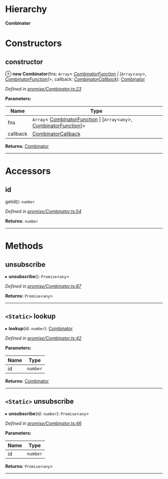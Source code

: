 

# Hierarchy

**Combinator**

# Constructors

<a id="constructor"></a>

##  constructor

⊕ **new Combinator**(fns: *`Array`< [CombinatorFunction](../modules/_promise_combinator_.md#combinatorfunction) &#124; [`Array`<`any`>, [CombinatorFunction](../modules/_promise_combinator_.md#combinatorfunction)]>*, callback: *[CombinatorCallback](../modules/_promise_combinator_.md#combinatorcallback)*): [Combinator](_promise_combinator_.combinator.md)

*Defined in [promise/Combinator.ts:23](https://github.com/polkadot-js/api/blob/e79c6d8/packages/api/src/promise/Combinator.ts#L23)*

**Parameters:**

| Name | Type |
| ------ | ------ |
| fns | `Array`< [CombinatorFunction](../modules/_promise_combinator_.md#combinatorfunction) &#124; [`Array`<`any`>, [CombinatorFunction](../modules/_promise_combinator_.md#combinatorfunction)]> |
| callback | [CombinatorCallback](../modules/_promise_combinator_.md#combinatorcallback) |

**Returns:** [Combinator](_promise_combinator_.combinator.md)

___

# Accessors

<a id="id"></a>

##  id

getid(): `number`

*Defined in [promise/Combinator.ts:54](https://github.com/polkadot-js/api/blob/e79c6d8/packages/api/src/promise/Combinator.ts#L54)*

**Returns:** `number`

___

# Methods

<a id="unsubscribe"></a>

##  unsubscribe

▸ **unsubscribe**(): `Promise`<`any`>

*Defined in [promise/Combinator.ts:87](https://github.com/polkadot-js/api/blob/e79c6d8/packages/api/src/promise/Combinator.ts#L87)*

**Returns:** `Promise`<`any`>

___
<a id="lookup"></a>

## `<Static>` lookup

▸ **lookup**(id: *`number`*): [Combinator](_promise_combinator_.combinator.md)

*Defined in [promise/Combinator.ts:42](https://github.com/polkadot-js/api/blob/e79c6d8/packages/api/src/promise/Combinator.ts#L42)*

**Parameters:**

| Name | Type |
| ------ | ------ |
| id | `number` |

**Returns:** [Combinator](_promise_combinator_.combinator.md)

___
<a id="unsubscribe-1"></a>

## `<Static>` unsubscribe

▸ **unsubscribe**(id: *`number`*): `Promise`<`any`>

*Defined in [promise/Combinator.ts:46](https://github.com/polkadot-js/api/blob/e79c6d8/packages/api/src/promise/Combinator.ts#L46)*

**Parameters:**

| Name | Type |
| ------ | ------ |
| id | `number` |

**Returns:** `Promise`<`any`>

___

